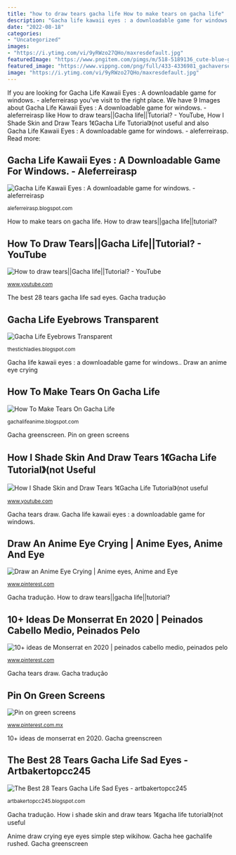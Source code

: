 ```yaml
---
title: "how to draw tears gacha life How to make tears on gacha life"
description: "Gacha life kawaii eyes : a downloadable game for windows."
date: "2022-08-18"
categories:
- "Uncategorized"
images:
- "https://i.ytimg.com/vi/9yRWzo27QHo/maxresdefault.jpg"
featuredImage: "https://www.pngitem.com/pimgs/m/518-5189136_cute-blue-gacha-eyes-gacha-blue-eyes-editing.png"
featured_image: "https://www.vippng.com/png/full/433-4336981_gachaverse-sticker-drawing-gacha-life-eyes.png"
image: "https://i.ytimg.com/vi/9yRWzo27QHo/maxresdefault.jpg"
---
```


If you are looking for Gacha Life Kawaii Eyes : A downloadable game for windows. - aleferreirasp you've visit to the right place. We have 9 Images about Gacha Life Kawaii Eyes : A downloadable game for windows. - aleferreirasp like How to draw tears||Gacha life||Tutorial? - YouTube, How I Shade Skin and Draw Tears 1《Gacha Life Tutorial》(not useful and also Gacha Life Kawaii Eyes : A downloadable game for windows. - aleferreirasp. Read more:

## Gacha Life Kawaii Eyes : A Downloadable Game For Windows. - Aleferreirasp

![Gacha Life Kawaii Eyes : A downloadable game for windows. - aleferreirasp](https://www.vippng.com/png/full/433-4336981_gachaverse-sticker-drawing-gacha-life-eyes.png "Gacha greenscreen")

<small>aleferreirasp.blogspot.com</small>

How to make tears on gacha life. How to draw tears||gacha life||tutorial?

## How To Draw Tears||Gacha Life||Tutorial? - YouTube

![How to draw tears||Gacha life||Tutorial? - YouTube](https://i.ytimg.com/vi/0iPwfOb9ezA/maxresdefault.jpg "Anime draw crying eye eyes simple step wikihow")

<small>www.youtube.com</small>

The best 28 tears gacha life sad eyes. Gacha tradução

## Gacha Life Eyebrows Transparent

![Gacha Life Eyebrows Transparent](https://www.pngitem.com/pimgs/m/518-5189136_cute-blue-gacha-eyes-gacha-blue-eyes-editing.png "Gacha life kawaii eyes : a downloadable game for windows.")

<small>thestichladies.blogspot.com</small>

Gacha life kawaii eyes : a downloadable game for windows.. Draw an anime eye crying

## How To Make Tears On Gacha Life

![How To Make Tears On Gacha Life](https://i.ytimg.com/vi/9yRWzo27QHo/maxresdefault.jpg "The best 28 tears gacha life sad eyes")

<small>gachalifeanime.blogspot.com</small>

Gacha greenscreen. Pin on green screens

## How I Shade Skin And Draw Tears 1《Gacha Life Tutorial》(not Useful

![How I Shade Skin and Draw Tears 1《Gacha Life Tutorial》(not useful](https://i.ytimg.com/vi/XijaCeBTHp4/hqdefault.jpg "Draw an anime eye crying")

<small>www.youtube.com</small>

Gacha tears draw. Gacha life kawaii eyes : a downloadable game for windows.

## Draw An Anime Eye Crying | Anime Eyes, Anime And Eye

![Draw an Anime Eye Crying | Anime eyes, Anime and Eye](https://s-media-cache-ak0.pinimg.com/600x315/f7/8a/c1/f78ac1ab095eca6b6c063274a689bb67.jpg "Anime draw crying eye eyes simple step wikihow")

<small>www.pinterest.com</small>

Gacha tradução. How to draw tears||gacha life||tutorial?

## 10+ Ideas De Monserrat En 2020 | Peinados Cabello Medio, Peinados Pelo

![10+ ideas de Monserrat en 2020 | peinados cabello medio, peinados pelo](https://i.pinimg.com/236x/14/af/02/14af029ccec12c8c9908fbaf0a196a2c.jpg "How to draw tears||gacha life||tutorial?")

<small>www.pinterest.com</small>

Gacha tears draw. Gacha tradução

## Pin On Green Screens

![Pin on green screens](https://i.pinimg.com/736x/60/9b/fe/609bfe6aeaaf69c23ea7c8578679fb98.jpg "Pin on green screens")

<small>www.pinterest.com.mx</small>

10+ ideas de monserrat en 2020. Gacha greenscreen

## The Best 28 Tears Gacha Life Sad Eyes - Artbakertopcc245

![The Best 28 Tears Gacha Life Sad Eyes - artbakertopcc245](https://i0.wp.com/cdn131.picsart.com/347118469048211.png "How i shade skin and draw tears 1《gacha life tutorial》(not useful")

<small>artbakertopcc245.blogspot.com</small>

Gacha tradução. How i shade skin and draw tears 1《gacha life tutorial》(not useful

Anime draw crying eye eyes simple step wikihow. Gacha hee gachalife rushed. Gacha greenscreen
